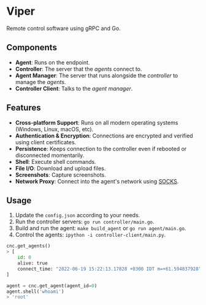 # Viper

Remote control software using gRPC and Go.

## Components

- **Agent**: Runs on the endpoint.
- **Controller**: The server that the _agents_ connect to.
- **Agent Manager**: The server that runs alongside the _controller_ to manage the _agents_.
- **Controller Client**: Talks to the _agent manager_.

## Features

- **Cross-platform Support**: Runs on all modern operating systems (Windows, Linux, macOS, etc).
- **Authentication & Encryption**: Connections are encrypted and verified using client certificates.
- **Persistence**: Keeps connection to the controller even if rebooted or disconnected momentarily.
- **Shell**: Execute shell commands.
- **File I/O**: Download and upload files.
- **Screenshots**: Capture screenshots.
- **Network Proxy**: Connect into the agent's network using [SOCKS](https://en.wikipedia.org/wiki/SOCKS).

## Usage

1. Update the `config.json` according to your needs.
2. Run the controller servers: `go run controller/main.go`.
3. Build and run the agent: `make build_agent` or `go run agent/main.go`.
4. Control the agents: `ipython -i controller-client/main.py`.

```py
cnc.get_agents()
> [
    id: 0
    alive: true
    connect_time: "2022-06-19 15:22:13.17828 +0300 IDT m=+61.594837928"
]

agent = cnc.get_agent(agent_id=0)
agent.shell('whoami')
> 'root'
```
